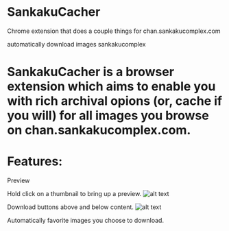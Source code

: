 # SankakuCacher
Chrome extension that does a couple things for chan.sankakucomplex.com

automatically download images sankakucomplex

# SankakuCacher is a browser extension which aims to enable you with rich archival opions (or, cache if you will) for all images you browse on chan.sankakucomplex.com.

# Features:

Preview

Hold click on a thumbnail to bring up a preview.
![alt text](https://i.imgur.com/y0KAbDt.gif)

Download buttons above and below content.
![alt text](https://i.imgur.com/x7Lmzkr.gif)

Automatically favorite images you choose to download.


